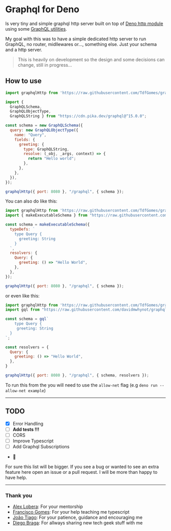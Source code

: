 # Graphql for Deno

Is very tiny and simple graphql http server built on top of [Deno http module](https://deno.land/std/http) using some [GraphQL utilities](http://graphql.org/graphql-js/).

My goal with this was to have a simple dedicated http server to run GraphQL, no router, midllewares or..., something else. Just your schema and a http server.

>This is heavily on development so the design and some decisions can change, still in progress...

## How to use
```javascript
import graphqlHttp from 'https://raw.githubusercontent.com/TdfGomes/graphql4deno/master/mod.ts'

import { 
  GraphQLSchema,
  GraphQLObjectType,
  GraphQLString } from "https://cdn.pika.dev/graphql@^15.0.0";

const schema = new GraphQLSchema({
  query: new GraphQLObjectType({
    name: "Query",
    fields: {
      greeting: {
        type: GraphQLString,
        resolve: (_obj, _args, context) => {
          return "Hello world";
        },
      },
    },
  }),
});

graphqlHttp({ port: 8080 }, "/graphql", { schema });
```

You can also do like this:

```javascript
import graphqlHttp from 'https://raw.githubusercontent.com/TdfGomes/graphql4deno/master/mod.ts'
import { makeExecutableSchema } from "https://raw.githubusercontent.com/TdfGomes/graphql4deno/master/deps.ts";

const schema = makeExecutableSchema({
  typeDefs: `
    type Query {
      greeting: String
    }
  `,
  resolvers: {
    Query: {
      greeting: () => "Hello World",
    },
  },
});

graphqlHttp({ port: 8080 }, "/graphql", { schema });
```

or even like this:

```javascript
import graphqlHttp from 'https://raw.githubusercontent.com/TdfGomes/graphql4deno/master/mod.ts'
import gql from "https://raw.githubusercontent.com/davidmwhynot/graphql-tag-deno/master/mod.ts";

const schema = gql`
	type Query {
     greeting: String
  }
`;

const resolvers = {
  Query: {
    greeting: () => "Hello World",
  },
}

graphqlHttp({ port: 8080 }, "/graphql", { schema, resolvers });
```

To run this from the you will need to use the `allow-net` flag (e.g `deno run --allow-net example`)

------

## TODO

- [x] Error Handling
- [ ] **Add tests !!!**
- [ ] CORS
- [ ] Improve Typescript
- [ ] Add Graphql Subscriptions
- 🤔

For sure this list will be bigger.
If you see a bug or wanted to see an extra feature here open an issue or a pull request. I will be more than happy to have help.

------

### Thank you

- [Alex Lobera](https://github.com/alexlbr): For your mentorship
- [Francisco Gomes](https://github.com/FranciscoMCG): For your help teaching me typescript
- [João Tiago](https://www.linkedin.com/in/joaosilvatiago/): For your patience, guidance and encouraging me
- [Diego Braga](https://github.com/dsbrgg): For allways sharing new tech geek stuff with me
